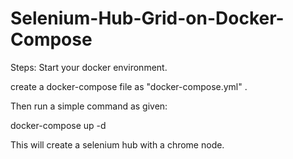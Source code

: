 # Selenium-Hub-Grid-on-Docker-Compose
Steps:
Start your docker environment.

create a docker-compose file as "docker-compose.yml" .

Then run a simple command as given:

docker-compose up -d

This will create a selenium hub with a chrome node.
